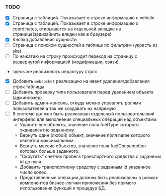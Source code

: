 ### TODO

- [x] Страница с таблицей. Показывает в строке информацию о vehicle
- [x] Страница с таблицей. Показывает в строке информацию о coordinates,
открывается на отдельной вкладке на странице(задизайнить влкдки как в браузере)
- [x] Кнопка добавления сущности 
- [ ] Страница с поиском сущностей в таблице по фильтрам (украсть из ska)
- [ ] По нажатию на строку происходит переход на страницу с развернутой информацией (модификации, связи)
+ здесь же реализовать редактуру строк
- [x] Добавить `websocket` реализацию на ивент удаления/добавления строк таблицы
- [ ] Добавить проверку типа пользователя перед удалением объекта (админ/юзер)
- [ ] Добавить админ-консоль, откуда можно управлять ролями пользователей а так же создавать их напрямую
- [ ] В системе должен быть реализован отдельный пользовательский интерфейс для выполнения специальных операций над объектами:
  - Удалить все объекты, значение поля fuelType которого эквивалентно заданному.
  - Вернуть один (любой) объект, значение поля name которого является максимальным.
  - Вернуть массив объектов, значение поля fuelConsumption которых больше заданного.
  - "Скрутить" счётчик пробега транспортного средства с заданным id до нуля.
  - Добавить транспортному средству с заданным id указанное число колёс.
  - Представленные операции должны быть реализованы в рамках компонентов бизнес-логики приложения без прямого использования функций и процедур БД.